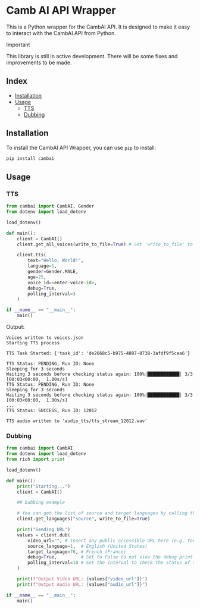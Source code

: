 <!-- omit from toc -->
# Camb AI API Wrapper

This is a Python wrapper for the CambAI API. It is designed to make it easy to interact with the CambAI API from Python.

> [!IMPORTANT]
> This library is still in active development.
> There will be some fixes and improvements to be made.

<!-- omit from toc -->
## Index

- [Installation](#installation)
- [Usage](#usage)
  - [TTS](#tts)
  - [Dubbing](#dubbing)

## Installation

To install the CambAI API Wrapper, you can use `pip` to install:

```bash
pip install cambai
```

## Usage

### TTS

```python
from cambai import CambAI, Gender
from dotenv import load_dotenv

load_dotenv()

def main():
    client = CambAI()
    client.get_all_voices(write_to_file=True) # Set 'write_to_file' to False if you don't want to view the list of voices in a JSON file

    client.tts(
        text="Hello, World!",
        language=1,
        gender=Gender.MALE,
        age=25,
        voice_id=<enter-voice-id>,
        debug=True,
        polling_interval=3
    )

if __name__ == "__main__":
    main()
```

Output:
```
Voices written to voices.json
Starting TTS process

TTS Task Started: {'task_id': 'de2668c5-b975-4887-8738-3afdf9f5cea6'}

TTS Status: PENDING, Run ID: None
Sleeping for 3 seconds
Waiting 3 seconds before checking status again: 100%|████████████| 3/3 [00:03<00:00,  1.00s/s]
TTS Status: PENDING, Run ID: None
Sleeping for 3 seconds
Waiting 3 seconds before checking status again: 100%|████████████| 3/3 [00:03<00:00,  1.00s/s]
...
TTS Status: SUCCESS, Run ID: 12012

TTS audio written to 'audio_tts/tts_stream_12012.wav'
```

### Dubbing

```python
from cambai import CambAI
from dotenv import load_dotenv
from rich import print

load_dotenv()

def main():
    print("Starting...")
    client = CambAI()

    ## Dubbing example

    # You can get the list of source and target languages by calling the 'get_languages' method
    client.get_languages("source", write_to_file=True)

    print("Sending URL")
    values = client.dub(
        video_url="", # Insert any public accessible URL here (e.g. YouTube, Vimeo, etc.)
        source_language=1,  # English (United States)
        target_language=76, # French (France)
        debug=True,         # Set to False to not view the debug print statements
        polling_interval=10 # Set the interval to check the status of the dubbing task
    )

    print(f"Output Video URL: {values["video_url"]}")
    print(f"Output Audio URL: {values["audio_url"]}")

if __name__ == "__main__":
    main()
```
